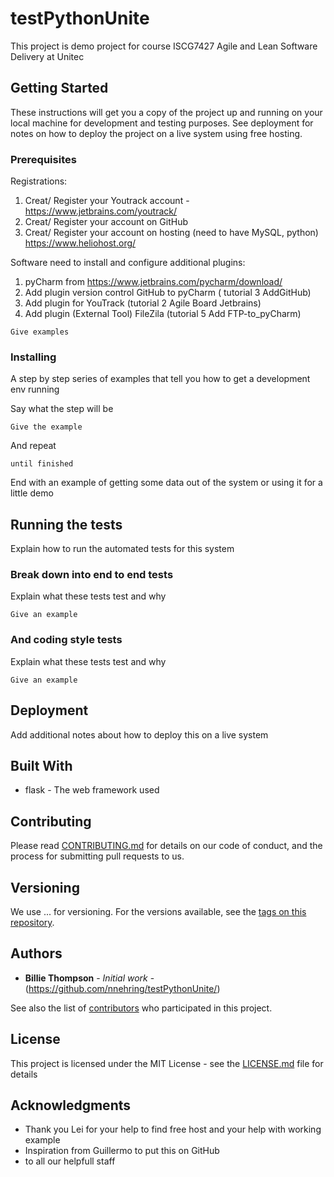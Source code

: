 # testPythonUnite


This project is demo project for course ISCG7427 Agile and Lean Software Delivery at Unitec

## Getting Started

These instructions will get you a copy of the project up and running on your local machine for development and testing purposes. See deployment for notes on how to deploy the project on a live system  using free hosting.

### Prerequisites
Registrations:
  1. Creat/ Register  your Youtrack account - https://www.jetbrains.com/youtrack/
  2. Creat/ Register  your account on GitHub
  3. Creat/ Register  your account on hosting (need to have MySQL, python) https://www.heliohost.org/


Software need to install and configure additional plugins:
  1. pyCharm from https://www.jetbrains.com/pycharm/download/
  2. Add plugin version control GitHub to pyCharm ( tutorial 3 AddGitHub)
  3. Add plugin for YouTrack (tutorial 2 Agile Board Jetbrains)
  4. Add plugin (External Tool) FileZila (tutorial 5 Add FTP-to_pyCharm)


```
Give examples
```

### Installing

A step by step series of examples that tell you how to get a development env running

Say what the step will be

```
Give the example
```

And repeat

```
until finished
```

End with an example of getting some data out of the system or using it for a little demo

## Running the tests

Explain how to run the automated tests for this system

### Break down into end to end tests

Explain what these tests test and why

```
Give an example
```

### And coding style tests

Explain what these tests test and why

```
Give an example
```

## Deployment

Add additional notes about how to deploy this on a live system

## Built With

* flask - The web framework used


## Contributing

Please read [CONTRIBUTING.md](https://github.com/nnehring/testPythonUnite/) for details on our code of conduct, and the process for submitting pull requests to us.

## Versioning

We use ... for versioning. For the versions available, see the [tags on this repository](https://github.com/your/project/tags). 

## Authors

* **Billie Thompson** - *Initial work* - (https://github.com/nnehring/testPythonUnite/)

See also the list of [contributors](https://github.com/nnehring/testPythonUnite/project/contributors) who participated in this project.

## License

This project is licensed under the MIT License - see the [LICENSE.md](LICENSE.md) file for details

## Acknowledgments

* Thank you Lei for your help to find free host and your help with working example
* Inspiration from Guillermo to put this on GitHub
* to all our helpfull staff
